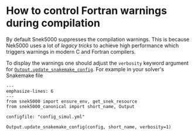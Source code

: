 # How to control Fortran warnings during compilation

By default Snek5000 suppresses the compilation warnings. This is because Nek5000 uses a
lot of *legacy tricks* to achieve high performance which triggers warnings in modern C
and Fortran compilers.

To display the warnings one should adjust the `verbosity` keyword argument for
[`Output.update_snakemake_config`](snek5000.output.base.Output.update_snakemake_config).
For example in your solver's Snakemake file

```{code-block} python
---
emphasize-lines: 6
---
from snek5000 import ensure_env, get_snek_resource
from snek5000_canonical import short_name, Output

configfile: "config_simul.yml"

Output.update_snakemake_config(config, short_name, verbosity=1)
```

